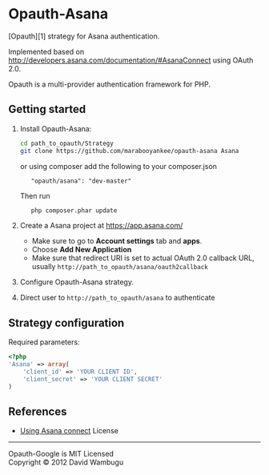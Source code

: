 Opauth-Asana
=============
[Opauth][1] strategy for Asana authentication.

Implemented based on http://developers.asana.com/documentation/#AsanaConnect using OAuth 2.0.

Opauth is a multi-provider authentication framework for PHP.

Getting started
----------------
1. Install Opauth-Asana:

   ```bash
   cd path_to_opauth/Strategy
   git clone https://github.com/marabooyankee/opauth-asana Asana
   ```

    or using composer add the following to your composer.json 
    ```
       "opauth/asana": "dev-master"
    ```
    Then run 
     ```bash
        php composer.phar update

     ```
    

2. Create a Asana  project at https://app.asana.com/
  
   - Make sure to go to **Account settings** tab and **apps**.
   - Choose **Add New Application** 
   - Make sure that redirect URI is set to actual OAuth 2.0 callback URL, usually `http://path_to_opauth/asana/oauth2callback`

   
3. Configure Opauth-Asana strategy.

4. Direct user to `http://path_to_opauth/asana` to authenticate


Strategy configuration
----------------------

Required parameters:

```php
<?php
'Asana' => array(
	'client_id' => 'YOUR CLIENT ID',
	'client_secret' => 'YOUR CLIENT SECRET'
)
```



References
----------
- [Using Asana connect](http://developers.asana.com/documentation/#AsanaConnect)
License
---------
Opauth-Google is MIT Licensed  
Copyright © 2012 David Wambugu 